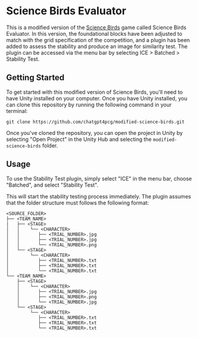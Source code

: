 # Science Birds Evaluator

This is a modified version of the [Science Birds](https://github.com/lucasnfe/science-birds) game called Science Birds Evaluator. In this version, the foundational blocks have been adjusted to match with the grid specification of the competition, and a plugin has been added to assess the stability and produce an image for similarity test. The plugin can be accessed via the menu bar by selecting ICE > Batched > Stability Test.

## Getting Started

To get started with this modified version of Science Birds, you'll need to have Unity installed on your computer. Once you have Unity installed, you can clone this repository by running the following command in your terminal:

```
git clone https://github.com/chatgpt4pcg/modified-science-birds.git
```

Once you've cloned the repository, you can open the project in Unity by selecting "Open Project" in the Unity Hub and selecting the `modified-science-birds` folder.

## Usage

To use the Stability Test plugin, simply select "ICE" in the menu bar, choose "Batched", and select "Stability Test". 


This will start the stability testing process immediately. The plugin assumes that the folder structure must follows the following format:

```
<SOURCE_FOLDER>
├── <TEAM_NAME>
|   ├── <STAGE>
│   │    └── <CHARACTER>
│   │       ├── <TRIAL_NUMBER>.jpg
│   │       ├── <TRIAL_NUMBER>.jpg
│   │       └── <TRIAL_NUMBER>.png
│   └── <STAGE>
│        └── <CHARACTER>
│           ├── <TRIAL_NUMBER>.txt
│           ├── <TRIAL_NUMBER>.txt
│           └── <TRIAL_NUMBER>.txt
└── <TEAM_NAME>
    ├── <STAGE>
    │    └── <CHARACTER>
    │       ├── <TRIAL_NUMBER>.jpg
    │       ├── <TRIAL_NUMBER>.png
    │       └── <TRIAL_NUMBER>.jpg
    └── <STAGE>
         └── <CHARACTER>
            ├── <TRIAL_NUMBER>.txt
            ├── <TRIAL_NUMBER>.txt
            └── <TRIAL_NUMBER>.txt
```
